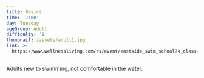 ```yaml
---
title: Basics
time: '7:00'
day: Tuesday
ageGroup: Adult
difficulty: '1'
thumbnail: /assets/adult1.jpg
link: >-
  https://www.wellnessliving.com/rs/event/eastside_swim_school?k_class=93118&k_class_tab=10915
---
```

Adults new to swimming, not comfortable in the water.

